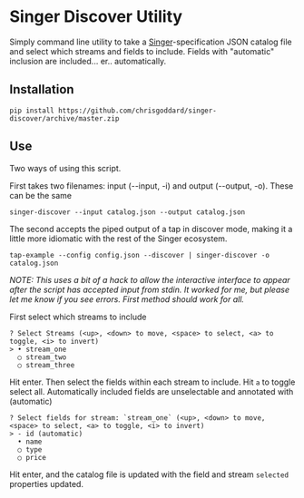 # Singer Discover Utility

Simply command line utility to take a [Singer](https://www.singer.io/)-specification JSON catalog file and select which streams and fields to include. Fields with "automatic" inclusion are included... er.. automatically.

## Installation

```
pip install https://github.com/chrisgoddard/singer-discover/archive/master.zip
```

## Use

Two ways of using this script.

First takes two filenames: input (--input, -i) and output (--output, -o). These can be the same

```
singer-discover --input catalog.json --output catalog.json
```

The second accepts the piped output of a tap in discover mode, making it a little more idiomatic with the rest of the Singer ecosystem.

```
tap-example --config config.json --discover | singer-discover -o catalog.json
```

_NOTE: This uses a bit of a hack to allow the interactive interface to appear after the script has accepted input from stdin. It worked for me, but please let me know if you see errors. First method should work for all._


First select which streams to include

```
? Select Streams (<up>, <down> to move, <space> to select, <a> to toggle, <i> to invert)
> • stream_one
  ○ stream_two
  ○ stream_three
```

Hit enter. Then select the fields within each stream to include. Hit `a` to toggle select all. Automatically included fields are unselectable and annotated with (automatic)

```
? Select fields for stream: `stream_one` (<up>, <down> to move, <space> to select, <a> to toggle, <i> to invert)
> - id (automatic)
  • name
  ○ type
  ○ price
```

Hit enter, and the catalog file is updated with the field and stream `selected` properties updated.

